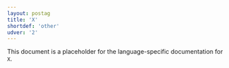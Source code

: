 ```yaml
---
layout: postag
title: 'X'
shortdef: 'other'
udver: '2'
---
```


This document is a placeholder for the language-specific documentation
for `X`.
